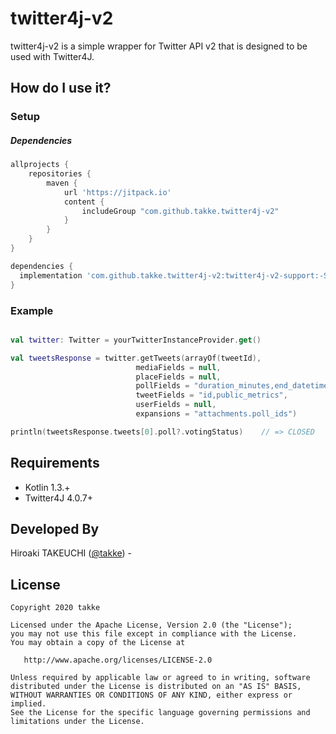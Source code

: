 # twitter4j-v2

twitter4j-v2 is a simple wrapper for Twitter API v2 that is designed to be used with Twitter4J.

How do I use it?
---

### Setup

##### Dependencies
```groovy
allprojects {
    repositories {
        maven {
            url 'https://jitpack.io'
            content {
                includeGroup "com.github.takke.twitter4j-v2"
            }
        }
    }
}

dependencies {
  implementation 'com.github.takke.twitter4j-v2:twitter4j-v2-support:-SNAPSHOT'
}
```

### Example

```kotlin

val twitter: Twitter = yourTwitterInstanceProvider.get()

val tweetsResponse = twitter.getTweets(arrayOf(tweetId),
                            mediaFields = null,
                            placeFields = null,
                            pollFields = "duration_minutes,end_datetime,id,options,voting_status",
                            tweetFields = "id,public_metrics",
                            userFields = null,
                            expansions = "attachments.poll_ids")

println(tweetsResponse.tweets[0].poll?.votingStatus)    // => CLOSED
```


Requirements
---
- Kotlin 1.3.+
- Twitter4J 4.0.7+


Developed By
---
Hiroaki TAKEUCHI (<a href="https://twitter.com/takke">@takke</a>) - <takke30 at gmail.com>


License
-------

    Copyright 2020 takke

    Licensed under the Apache License, Version 2.0 (the "License");
    you may not use this file except in compliance with the License.
    You may obtain a copy of the License at

       http://www.apache.org/licenses/LICENSE-2.0

    Unless required by applicable law or agreed to in writing, software
    distributed under the License is distributed on an "AS IS" BASIS,
    WITHOUT WARRANTIES OR CONDITIONS OF ANY KIND, either express or implied.
    See the License for the specific language governing permissions and
    limitations under the License.